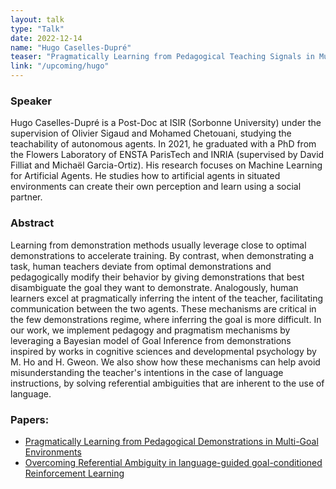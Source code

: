 ```yaml
---
layout: talk
type: "Talk"
date: 2022-12-14
name: "Hugo Caselles-Dupré"
teaser: "Pragmatically Learning from Pedagogical Teaching Signals in Multi-Goal Environments"
link: "/upcoming/hugo"
---
```



### Speaker 
Hugo Caselles-Dupré is a Post-Doc at ISIR (Sorbonne University) under the supervision of Olivier Sigaud and Mohamed Chetouani, studying the teachability of autonomous agents. In 2021, he graduated with a PhD from the Flowers Laboratory of ENSTA ParisTech and INRIA (supervised by David Filliat and Michaël Garcia-Ortiz). His research focuses on Machine Learning for Artificial Agents. He studies how to artificial agents in situated environments can create their own perception and learn using a social partner.

### Abstract 
Learning from demonstration methods usually leverage close to optimal demonstrations to accelerate training. By contrast, when demonstrating a task, human teachers deviate from optimal demonstrations and pedagogically modify their behavior by giving demonstrations that best disambiguate the goal they want to demonstrate. Analogously, human learners excel at pragmatically inferring the intent of the teacher, facilitating communication between the two agents. These mechanisms are critical in the few demonstrations regime, where inferring the goal is more difficult. In our work, we implement pedagogy and pragmatism mechanisms by leveraging a Bayesian model of Goal Inference from demonstrations inspired by works in cognitive sciences and developmental psychology by M. Ho and H. Gweon. We also show how these mechanisms can help avoid misunderstanding the teacher's intentions in the case of language instructions, by solving referential ambiguities that are inherent to the use of language.

### Papers:
- [Pragmatically Learning from Pedagogical Demonstrations in Multi-Goal Environments](https://scholar.google.fr/citations?view_op=view_citation&hl=fr&user=86XSAdEAAAAJ&citation_for_view=86XSAdEAAAAJ:Zph67rFs4hoC)
- [Overcoming Referential Ambiguity in language-guided goal-conditioned Reinforcement Learning](https://scholar.google.fr/citations?view_op=view_citation&hl=fr&user=86XSAdEAAAAJ&citation_for_view=86XSAdEAAAAJ:4TOpqqG69KYC)
